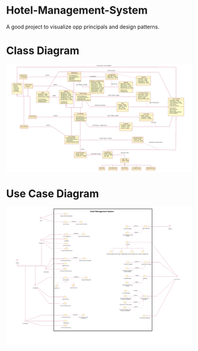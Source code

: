 # Hotel-Management-System
A good project to visualize opp principals and design patterns.
# Class Diagram
<img src="https://github.com/mubeen-zulfiqar/Hotel-Management-System/blob/main/Class%20Diagram.png">


# Use Case Diagram
<img src="https://github.com/mubeen-zulfiqar/Hotel-Management-System/blob/main/Use%20Case%20Diagram.png">
